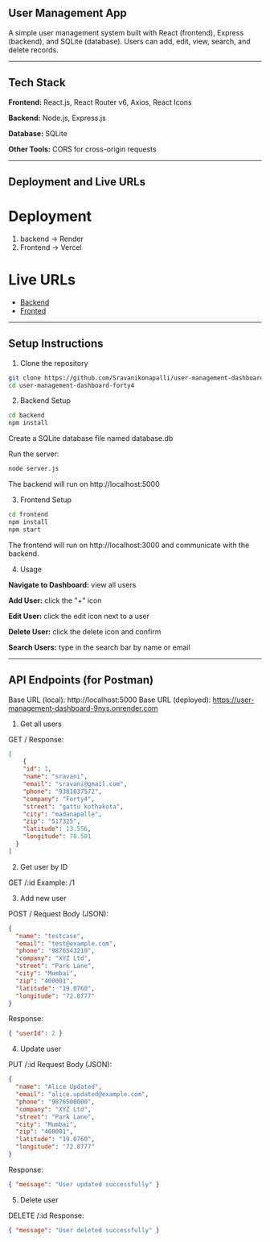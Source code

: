## User Management App

A simple user management system built with React (frontend), Express (backend), and SQLite (database). Users can add, edit, view, search, and delete records.

----
## Tech Stack

**Frontend:** React.js, React Router v6, Axios, React Icons

**Backend:** Node.js, Express.js

**Database:** SQLite

**Other Tools:** CORS for cross-origin requests

---

## Deployment and Live URLs

# Deployment
1. backend -> Render
2. Frontend -> Vercel

# Live URLs
- [Backend](https://user-management-dashboard-9nys.onrender.com)
- [Fronted](https://user-management-dashboard-silk.vercel.app/)
-----

## Setup Instructions
1. Clone the repository
```bash
git clone https://github.com/Sravanikonapalli/user-management-dashboard.git
cd user-management-dashboard-forty4
```

2. Backend Setup
```bash
cd backend   
npm install
```


Create a SQLite database file named database.db 

Run the server:
```bash
node server.js
```
The backend will run on http://localhost:5000

3. Frontend Setup
```bash
cd frontend   
npm install
npm start
```

The frontend will run on http://localhost:3000 and communicate with the backend.

4. Usage

**Navigate to Dashboard:** view all users

**Add User:** click the "+" icon

**Edit User:** click the edit icon next to a user

**Delete User:** click the delete icon and confirm

**Search Users:** type in the search bar by name or email

-------
## API Endpoints (for Postman)

Base URL (local): http://localhost:5000
Base URL (deployed): https://user-management-dashboard-9nys.onrender.com

1. Get all users

GET /
Response:

```json
[
    {
    "id": 1,
    "name": "sravani",
    "email": "sravani@gmail.com",
    "phone": "9381037572",
    "company": "Forty4",
    "street": "gattu kothakota",
    "city": "madanapalle",
    "zip": "517325",
    "latitude": 13.556,
    "longitude": 78.501
  }
]
```

2. Get user by ID

GET /:id
Example: /1

3. Add new user

POST /
Request Body (JSON):
```json
{
  "name": "testcase",
  "email": "test@example.com",
  "phone": "9876543210",
  "company": "XYZ Ltd",
  "street": "Park Lane",
  "city": "Mumbai",
  "zip": "400001",
  "latitude": "19.0760",
  "longitude": "72.8777"
}
```

Response:

```json
{ "userId": 2 }
```

4. Update user

PUT /:id
Request Body (JSON):

```json
{
  "name": "Alice Updated",
  "email": "alice.updated@example.com",
  "phone": "9876500000",
  "company": "XYZ Ltd",
  "street": "Park Lane",
  "city": "Mumbai",
  "zip": "400001",
  "latitude": "19.0760",
  "longitude": "72.8777"
}
```

Response:
```json
{ "message": "User updated successfully" }
```

5. Delete user

DELETE /:id
Response:
```json
{ "message": "User deleted successfully" }
```